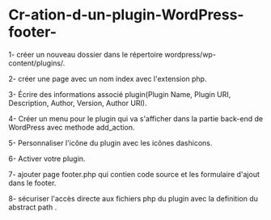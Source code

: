 # Cr-ation-d-un-plugin-WordPress-footer-



1- créer un nouveau dossier dans le répertoire wordpress/wp-content/plugins/.

2- créer une page avec un nom index avec l'extension php.

3- Écrire des informations associé plugin(Plugin Name, Plugin URI, Description, Author, Version, Author URI).

4- Créer un menu pour le plugin qui va s'afficher dans la partie back-end de WordPress avec methode add_action.

5- Personnaliser l'icône du plugin avec les icônes dashicons.

6- Activer votre plugin.

7- ajouter page footer.php qui contien code source et les formulaire d'ajout dans le footer.

8- sécuriser l'accès directe aux fichiers php du plugin avec la definition du abstract path .
